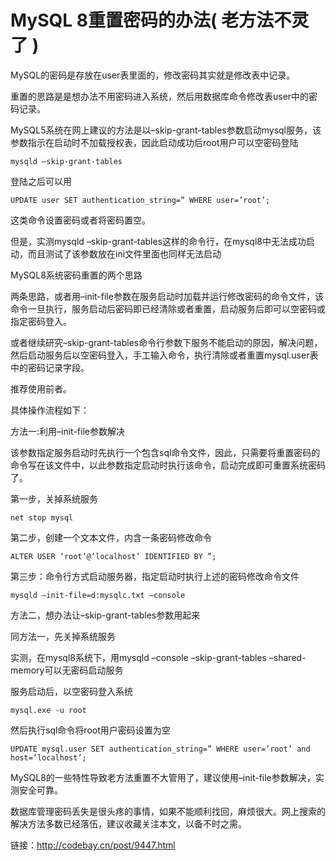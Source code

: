 # MySQL 8重置密码的办法( 老方法不灵了 ) #

MySQL的密码是存放在user表里面的，修改密码其实就是修改表中记录。

重置的思路是是想办法不用密码进入系统，然后用数据库命令修改表user中的密码记录。

MySQL5系统在网上建议的方法是以–skip-grant-tables参数启动mysql服务，该参数指示在启动时不加载授权表，因此启动成功后root用户可以空密码登陆

    mysqld –skip-grant-tables

登陆之后可以用

    UPDATE user SET authentication_string=” WHERE user=’root’;

这类命令设置密码或者将密码置空。

但是，实测mysqld –skip-grant-tables这样的命令行，在mysql8中无法成功启动，而且测试了该参数放在ini文件里面也同样无法启动

MySQL8系统密码重置的两个思路

两条思路，或者用–init-file参数在服务启动时加载并运行修改密码的命令文件，该命令一旦执行，服务启动后密码即已经清除或者重置，启动服务后即可以空密码或指定密码登入。

或者继续研究–skip-grant-tables命令行参数下服务不能启动的原因，解决问题，然后启动服务后以空密码登入，手工输入命令，执行清除或者重置mysql.user表中的密码记录字段。

推荐使用前者。

具体操作流程如下：

方法一:利用–init-file参数解决

该参数指定服务启动时先执行一个包含sql命令文件，因此，只需要将重置密码的命令写在该文件中，以此参数指定启动时执行该命令，启动完成即可重置系统密码了。

第一步，关掉系统服务

    net stop mysql

第二步，创建一个文本文件，内含一条密码修改命令

    ALTER USER ‘root’@’localhost’ IDENTIFIED BY ”;

第三步：命令行方式启动服务器，指定启动时执行上述的密码修改命令文件

    mysqld –init-file=d:mysqlc.txt –console

方法二，想办法让–skip-grant-tables参数用起来

同方法一，先关掉系统服务

实测，在mysql8系统下，用mysqld –console –skip-grant-tables –shared-memory可以无密码启动服务

服务启动后，以空密码登入系统

    mysql.exe -u root

然后执行sql命令将root用户密码设置为空

    UPDATE mysql.user SET authentication_string=” WHERE user=’root’ and host=’localhost’; 

 MySQL8的一些特性导致老方法重置不大管用了，建议使用–init-file参数解决，实测安全可靠。

数据库管理密码丢失是很头疼的事情，如果不能顺利找回，麻烦很大。网上搜索的解决方法多数已经落伍，建议收藏关注本文，以备不时之需。

链接：http://codebay.cn/post/9447.html
